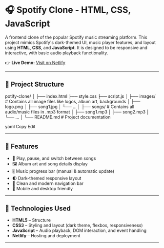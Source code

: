 # 🎧 Spotify Clone - HTML, CSS, JavaScript

A frontend clone of the popular Spotify music streaming platform. This project mimics Spotify's dark-themed UI, music player features, and layout using **HTML**, **CSS**, and **JavaScript**. It is designed to be responsive and interactive, with basic audio playback functionality.

👉 **Live Demo:** [Visit on Netlify](https://frolicking-puppy-f99332.netlify.app)

---

## 📁 Project Structure

potify-clone/
│
├── index.html
├── style.css
├── script.js
│
├── images/ # Contains all image files like logos, album art, backgrounds
│ ├── logo.png
│ ├── song1.jpg
│ └── ...
│
├── songs/ # Contains all audio/music files in .mp3 format
│ ├── song1.mp3
│ ├── song2.mp3
│ └── ...
│
└── README.md # Project documentation

yaml
Copy
Edit

---

## 🚀 Features

- 🎵 Play, pause, and switch between songs
- 🖼️ Album art and song details display
- 🎚️ Music progress bar (manual & automatic update)
- 🌓 Dark-themed responsive layout
- 🔁 Clean and modern navigation bar
- 📱 Mobile and desktop friendly

---

## 🔧 Technologies Used

- **HTML5** – Structure
- **CSS3** – Styling and layout (dark theme, flexbox, responsiveness)
- **JavaScript** – Audio playback, DOM interaction, and event handling
- **Netlify** – Hosting and deployment

---


